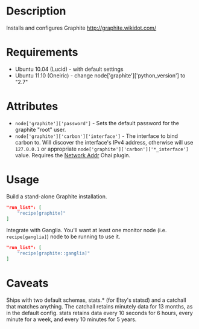 Description
===========

Installs and configures Graphite http://graphite.wikidot.com/

Requirements
============

* Ubuntu 10.04 (Lucid) - with default settings
* Ubuntu 11.10 (Oneiric) - change node['graphite']['python_version'] to "2.7"

Attributes
==========

* `node['graphite']['password']` - Sets the default password for the graphite
  "root" user.
* `node['graphite']['carbon']['interface']` - The interface to bind carbon to.
  Will discover the interface's IPv4 address, otherwise will use `127.0.0.1` or
  appropriate `node['graphite']['carbon']['*_interface']` value.  Requires the
  [Network Addr](https://gist.github.com/1040543) Ohai plugin.

Usage
=====

Build a stand-alone Graphite installation.

```json
"run_list": [
    "recipe[graphite]"
]
```

Integrate with Ganglia. You'll want at least one monitor node
(i.e. `recipe[ganglia]`) node to be running to use it.

```json
"run_list": [
    "recipe[graphite::ganglia]"
]
```

Caveats
=======

Ships with two default schemas, stats.* (for Etsy's statsd) and a
catchall that matches anything. The catchall retains minutely data for
13 months, as in the default config. stats retains data every 10 seconds
for 6 hours, every minute for a week, and every 10 minutes for 5 years.
